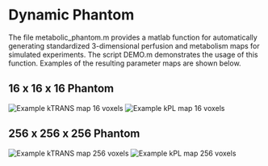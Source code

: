 # Dynamic Phantom

The file metabolic_phantom.m provides a matlab function for automatically generating standardized 3-dimensional perfusion and metabolism maps for simulated experiments. The script DEMO.m demonstrates the usage of this function. Examples of the resulting parameter maps are shown below. 

## 16 x 16 x 16 Phantom 

![Example kTRANS map 16 voxels](https://github.com/maidens/hyperpolarized-mri-toolbox/blob/master/metabolic_phantom/kTRANS_16.png)
![Example kPL map 16 voxels](https://github.com/maidens/hyperpolarized-mri-toolbox/blob/master/metabolic_phantom/kPL_16.png)


## 256 x 256 x 256 Phantom 

![Example kTRANS map 256 voxels](https://github.com/maidens/hyperpolarized-mri-toolbox/blob/master/metabolic_phantom/kTRANS_256.png)
![Example kPL map 256 voxels](https://github.com/maidens/hyperpolarized-mri-toolbox/blob/master/metabolic_phantom/kPL_256.png)